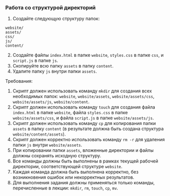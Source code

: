
### Работа со структурой директорий

1. Создайте следующую структуру папок:

```
website/
assets/
css/
js/
content/
```

2. Создайте файлы `index.html` в папке `website`, `styles.css` в папке `css`, и `script.js` в папке `js`.
3. Скопируйте всю папку `assets` в папку `content`.
4. Удалите папку `js` внутри папки `assets`.

Требования:
1. Скрипт должен использовать команду `mkdir` для создания всех необходимых папок: `website`, `website/assets`, `website/assets/css`, `website/assets/js`, `website/content`.
2. Скрипт должен использовать команду `touch` для создания файла `index.html` в папке `website`, файла `styles.css` в папке `website/assets/css`, и файла `script.js` в папке `website/assets/js`.
3. Скрипт должен использовать команду `cp` для копирования папки `assets` в папку `content` (в результате должна быть создана структура `website/content/assets`).
4. Скрипт должен корректно использовать команду `rm -r` для удаления папки `js` внутри `website/assets`.
5. При копировании папки `assets`, вложенные директории и файлы должны сохранять исходную структуру.
6. Все команды должны быть выполнены в рамках текущей рабочей директории, соответствующей структуре `website`.
7. Каждая команда должна быть выполнена корректно, без возникновения ошибок или некорректных результатов.
8. Для выполнения задания должны применяться только команды, перечисленные в лекции: `mkdir`, `rm`, `touch`, `cp`, `mv`.